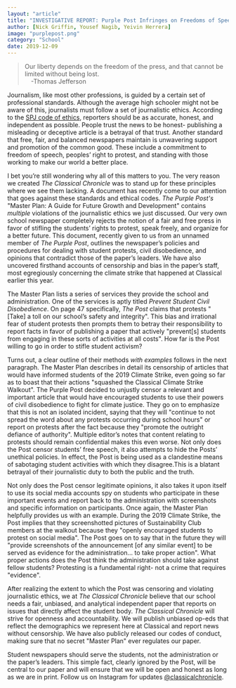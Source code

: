 ```yaml
---
layout: "article"
title: "INVESTIGATIVE REPORT: Purple Post Infringes on Freedoms of Speech and Peaceful Assembly"
author: [Nick Griffin, Yousef Nagib, Yeivin Herrera]
image: "purplepost.png"
category: "School"
date: 2019-12-09
---
```


> Our liberty depends on the freedom of the press, and that cannot be limited without being lost.  
> &emsp;-Thomas Jefferson

Journalism, like most other professions, is guided by a certain set of professional standards. Although the average high schooler might not be aware of this, journalists must follow a set of journalistic ethics. According to the [SPJ code of ethics][1], reporters should be as accurate, honest, and independent as possible. People trust the news to be honest- publishing a misleading or deceptive article is a betrayal of that trust. Another standard that free, fair, and balanced newspapers maintain is unwavering support and promotion of the common good. These include a commitment to freedom of speech, peoples’ right to protest, and standing with those working to make our world a better place.



I bet you’re still wondering why all of this matters to you. The very reason we created *The Classical Chronicle* was to stand up for these principles where we see them lacking. A document has recently come to our attention that goes against these standards and ethical codes. *The Purple Post's* "Master Plan: A Guide for Future Growth and Development" contains _multiple_ violations of the journalistic ethics we just discussed. Our very own school newspaper completely rejects the notion of a fair and free press in favor of stifling the students’ rights to protest, speak freely, and organize for a better future. This document, recently given to us from an unnamed member of *The Purple Post*, outlines the newspaper’s policies and procedures for dealing with student protests, civil disobedience, and opinions that contradict those of the paper’s leaders. We have also uncovered firsthand accounts of censorship and bias in the paper’s staff, most egregiously concerning the climate strike that happened at Classical earlier this year.



The Master Plan lists a series of services they provide the school and administration. One of the services is aptly titled *Prevent Student Civil Disobedience*. On page 47 specifically, *The Post* claims that protests "[Take] a toll on our school’s safety and integrity". This bias and irrational fear of student protests then prompts them to betray their responsibility to report facts in favor of publishing a paper that actively "prevent[s] students from engaging in these sorts of activities at all costs". How far is the Post willing to go in order to stifle student activism?



Turns out, a clear outline of their methods *with examples* follows in the next paragraph. The Master Plan describes in detail its censorship of articles that would have informed students of the 2019 Climate Strike, even going so far as to boast that their actions "squashed the Classical Climate Strike Walkout". The Purple Post decided to unjustly censor a relevant and important article that would have encouraged students to use their powers of civil disobedience to fight for climate justice. They go on to emphasize that this is not an isolated incident, saying that they will "continue to not spread the word about any protests occurring during school hours" or report on protests after the fact because they "promote the outright defiance of authority". Multiple editor’s notes that content relating to protests should remain confidential makes this even worse. Not only does the Post censor students’ free speech, it also attempts to hide the Posts’ unethical policies. In effect, the Post is being used as a clandestine means of sabotaging student activities with which they disagree.This is a blatant betrayal of their journalistic duty to both the public and the truth.



Not only does the Post censor legitimate opinions, it also takes it upon itself to use its social media accounts spy on students who participate in these important events and report back to the administration with screenshots and specific information on participants. Once again, the Master Plan helpfully provides us with an example. During the 2019 Climate Strike, the Post implies that they screenshotted pictures of Sustainability Club members at the walkout because they "openly encouraged students to protest on social media". The Post goes on to say that in the future they will "provide screenshots of the announcement [of any similar event] to be served as evidence for the administration… to take proper action". What proper actions does the Post think the administration should take against fellow students? Protesting is a fundamental right- not a crime that requires "evidence".



After realizing the extent to which the Post was censoring and violating journalistic ethics, we at *The Classical Chronicle* believe that our school needs a fair, unbiased, and analytical independent paper that reports on issues that directly affect the student body. *The Classical Chronicle* will strive for openness and accountability. We will publish unbiased op-eds that reflect the demographics we represent here at Classical and report news without censorship. We have also publicly released our codes of conduct, making sure that no secret "Master Plan" ever regulates our paper.



Student newspapers should serve the students, not the administration or the paper’s leaders. This simple fact, clearly ignored by the Post, will be central to our paper and will ensure that we will be open and honest as long as we are in print. Follow us on Instagram for updates [@classicalchronicle][2].

[1]: https://www.spj.org/ethicscode.asp
[2]: https://www.instagram.com/classicalchronicle/
